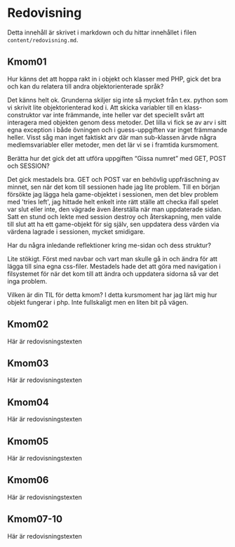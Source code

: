 ---
---
Redovisning
=========================

Detta innehåll är skrivet i markdown och du hittar innehållet i filen `content/redovisning.md`.



Kmom01
-------------------------

Hur känns det att hoppa rakt in i objekt och klasser med PHP, gick det bra och kan du relatera till andra objektorienterade språk?

Det känns helt ok. Grunderna skiljer sig inte så mycket från t.ex. python som vi skrivit
lite objektorienterad kod i. Att skicka variabler till en klass-construktor var inte främmande, inte heller var det speciellt svårt att interagera med objekten genom
dess metoder. Det lilla vi fick se av arv i sitt egna exception i både övningen och i
guess-uppgiften var inget främmande heller. Visst såg man inget faktiskt arv där man sub-klassen ärvde några medlemsvariabler eller metoder, men det lär vi se i framtida kursmoment.

Berätta hur det gick det att utföra uppgiften “Gissa numret” med GET, POST och SESSION?

Det gick mestadels bra. GET och POST var en behövlig uppfräschning av minnet, sen när det
kom till sessionen hade jag lite problem. Till en början försökte jag lägga hela game-objektet i sessionen, men det blev problem med 'tries left', jag hittade helt enkelt inte rätt ställe att checka ifall spelet var slut eller inte, den vägrade även återställa när man uppdaterade sidan. Satt en stund och lekte med session destroy och återskapning, men valde till slut att ha ett game-objekt för sig själv, sen uppdatera dess värden via värdena lagrade i sessionen, mycket smidigare.

Har du några inledande reflektioner kring me-sidan och dess struktur?

Lite stökigt. Först med navbar och vart man skulle gå in och ändra för att lägga till sina egna css-filer. Mestadels hade det att göra med navigation i filsystemet för när det kom till att ändra och uppdatera sidorna så var det inga problem.

Vilken är din TIL för detta kmom?
I detta kursmoment har jag lärt mig hur objekt fungerar i php. Inte fullskaligt men en liten bit på vägen.

Kmom02
-------------------------

Här är redovisningstexten



Kmom03
-------------------------

Här är redovisningstexten



Kmom04
-------------------------

Här är redovisningstexten



Kmom05
-------------------------

Här är redovisningstexten



Kmom06
-------------------------

Här är redovisningstexten



Kmom07-10
-------------------------

Här är redovisningstexten

